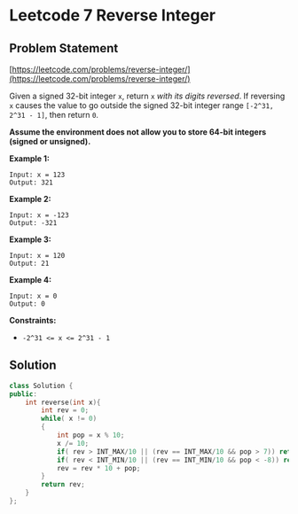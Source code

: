 # Leetcode 7 Reverse Integer

## Problem Statement

[https://leetcode.com/problems/reverse-integer/](https://leetcode.com/problems/reverse-integer/)

Given a signed 32-bit integer `x`, return `x` _with its digits reversed_. If reversing `x` causes the value to go outside the signed 32-bit integer range `[-2^31, 2^31 - 1]`, then return `0`.

**Assume the environment does not allow you to store 64-bit integers \(signed or unsigned\).**

**Example 1:**

```text
Input: x = 123
Output: 321
```

**Example 2:**

```text
Input: x = -123
Output: -321
```

**Example 3:**

```text
Input: x = 120
Output: 21
```

**Example 4:**

```text
Input: x = 0
Output: 0
```

**Constraints:**

* `-2^31 <= x <= 2^31 - 1`

## Solution

```cpp
class Solution {
public:
    int reverse(int x){
        int rev = 0;
        while( x != 0)
        {
            int pop = x % 10;
            x /= 10;
            if( rev > INT_MAX/10 || (rev == INT_MAX/10 && pop > 7)) return 0;
            if( rev < INT_MIN/10 || (rev == INT_MIN/10 && pop < -8)) return 0;
            rev = rev * 10 + pop;
        }
        return rev;
    }
};
```

